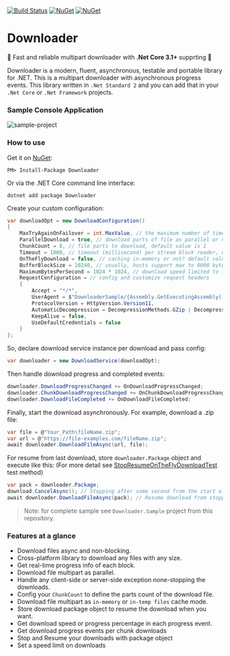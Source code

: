 [![Build Status](https://ci.appveyor.com/api/projects/status/github/bezzad/downloader?branch=master&svg=true)](https://ci.appveyor.com/project/bezzad/downloader) 
[![NuGet](https://img.shields.io/nuget/dt/downloader.svg)](https://www.nuget.org/packages/downloader) 
[![NuGet](https://img.shields.io/nuget/vpre/downloader.svg)](https://www.nuget.org/packages/downloader)

# Downloader

:rocket: Fast and reliable multipart downloader with **.Net Core 3.1+** supprting :rocket:

Downloader is a modern, fluent, asynchronous, testable and portable library for .NET. This is a multipart downloader with asynchronous progress events.
This library written in `.Net Standard 2` and you can add that in your `.Net Core` or `.Net Framework` projects.

### Sample Console Application
![sample-project](https://github.com/bezzad/Downloader/raw/master/sample.png)

### How to use

Get it on [NuGet](https://www.nuget.org/packages/Downloader):

    PM> Install-Package Downloader

Or via the .NET Core command line interface:

    dotnet add package Downloader

Create your custom configuration:
```csharp
var downloadOpt = new DownloadConfiguration()
{
    MaxTryAgainOnFailover = int.MaxValue, // the maximum number of times to fail.
    ParallelDownload = true, // download parts of file as parallel or notm default value is false
    ChunkCount = 8, // file parts to download, default value is 1
    Timeout = 1000, // timeout (millisecond) per stream block reader, default valuse is 1000
    OnTheFlyDownload = false, // caching in-memory or not? default valuse is true
    BufferBlockSize = 10240, // usually, hosts support max to 8000 bytes, default valuse is 8000
    MaximumBytesPerSecond = 1024 * 1024, // download speed limited to 1MB/s, default valuse is zero or unlimited
    RequestConfiguration = // config and customize request headers
    {
        Accept = "*/*",
        UserAgent = $"DownloaderSample/{Assembly.GetExecutingAssembly().GetName().Version.ToString(3)}",
        ProtocolVersion = HttpVersion.Version11,
        AutomaticDecompression = DecompressionMethods.GZip | DecompressionMethods.Deflate,
        KeepAlive = false,
        UseDefaultCredentials = false
    }
};
```

So, declare download service instance per download and pass config:
```csharp
var downloader = new DownloadService(downloadOpt);
```

Then handle download progress and completed events:
```csharp
downloader.DownloadProgressChanged += OnDownloadProgressChanged;
downloader.ChunkDownloadProgressChanged += OnChunkDownloadProgressChanged;
downloader.DownloadFileCompleted += OnDownloadFileCompleted;    
```

Finally, start the download asynchronously. For example, download a .zip file:
```csharp
var file = @"Your_Path\fileName.zip";
var url = @"https://file-examples.com/fileName.zip";
await downloader.DownloadFileAsync(url, file);
```

For resume from last download, store `downloader.Package` object and execute like this: (For more detail see [StopResumeOnTheFlyDownloadTest](https://github.com/bezzad/Downloader/blob/master/src/Downloader.Test/DownloadTest.cs#L88) test method)
```csharp
var pack = downloader.Package;
download.CancelAsync(); // Stopping after some second from the start of downloading.
await downloader.DownloadFileAsync(pack); // Resume download from stopped point.
```

> Note: for complete sample see `Downloader.Sample` project from this repository.


### Features at a glance

- Download files async and non-blocking.
- Cross-platform library to download any files with any size.
- Get real-time progress info of each block.
- Download file multipart as parallel.
- Handle any client-side or server-side exception none-stopping the downloads.
- Config your `ChunkCount` to define the parts count of the download file.
- Download file multipart as `in-memory` or `in-temp files` cache mode.
- Store download package object to resume the download when you want.
- Get download speed or progress percentage in each progress event.
- Get download progress events per chunk downloads
- Stop and Resume your downloads with package object
- Set a speed limit on downloads